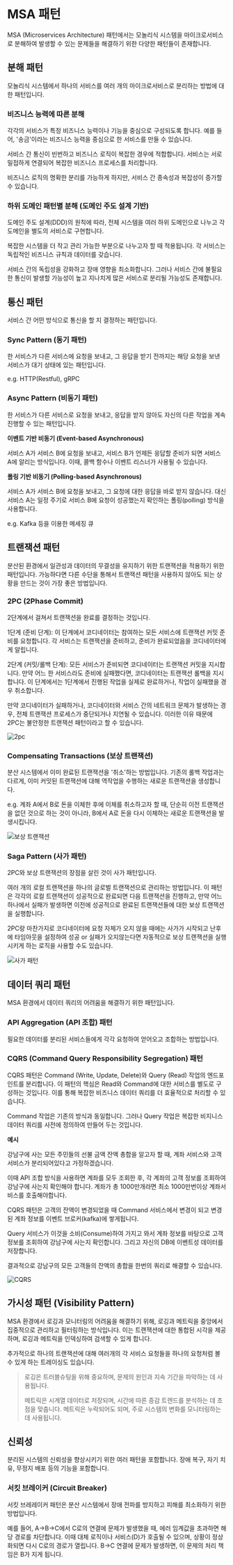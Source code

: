 # MSA 패턴

MSA (Microservices Architecture) 패턴에서는 모놀리식 시스템을 마이크로서비스로 분해하여 발생할 수 있는 문제들을 해결하기 위한 다양한 패턴들이 존재합니다. 

## 분해 패턴

모놀리식 시스템에서 하나의 서비스를 여러 개의 마이크로서비스로 분리하는 방법에 대한 패턴입니다.

### 비즈니스 능력에 따른 분해

각각의 서비스가 특정 비즈니스 능력이나 기능을 중심으로 구성되도록 합니다. 예를 들어, '송금'이라는 비즈니스 능력을 중심으로 한 서비스를 만들 수 있습니다.

서비스 간 통신이 빈번하고 비즈니스 로직이 복잡한 경우에 적합합니다. 서비스는 서로 밀접하게 연결되어 복잡한 비즈니스 프로세스를 처리합니다.

비즈니스 로직의 명확한 분리를 가능하게 하지만, 서비스 간 종속성과 복잡성이 증가할 수 있습니다.

### 하위 도메인 패턴별 분해 (도메인 주도 설계 기반)

도메인 주도 설계(DDD)의 원칙에 따라, 전체 시스템을 여러 하위 도메인으로 나누고 각 도메인을 별도의 서비스로 구현합니다.

복잡한 시스템을 더 작고 관리 가능한 부분으로 나누고자 할 때 적용됩니다. 각 서비스는 독립적인 비즈니스 규칙과 데이터를 갖습니다.

서비스 간의 독립성을 강화하고 장애 영향을 최소화합니다. 그러나 서비스 간에 불필요한 통신이 발생할 가능성이 높고 지나치게 많은 서비스로 분리될 가능성도 존재합니다.

## 통신 패턴

서비스 간 어떤 방식으로 통신을 할 지 결정하는 패턴입니다.

### Sync Pattern (동기 패턴)

한 서비스가 다른 서비스에 요청을 보내고, 그 응답을 받기 전까지는 해당 요청을 보낸 서비스가 대기 상태에 있는 패턴입니다.

e.g. HTTP(Restful), gRPC

### Async Pattern (비동기 패턴)

한 서비스가 다른 서비스로 요청을 보내고, 응답을 받지 않아도 자신의 다른 작업을 계속 진행할 수 있는 패턴입니다.

**이벤트 기반 비동기 (Event-based Asynchronous)** 

서비스 A가 서비스 B에 요청을 보내고, 서비스 B가 언제든 응답할 준비가 되면 서비스 A에 알리는 방식입니다. 이때, 콜백 함수나 이벤트 리스너가 사용될 수 있습니다.

**폴링 기반 비동기 (Polling-based Asynchronous)**

서비스 A가 서비스 B에 요청을 보내고, 그 요청에 대한 응답을 바로 받지 않습니다. 대신 서비스 A는 일정 주기로 서비스 B에 요청이 성공했는지 확인하는 폴링(polling) 방식을 사용합니다.

e.g. Kafka 등을 이용한 메세징 큐

## 트랜잭션 패턴

분산된 환경에서 일관성과 데이터의 무결성을 유지하기 위한 트랜잭션을 적용하기 위한 패턴입니다. 가능하다면 다른 수단을 통해서 트랜잭션 패턴을 사용하지 않아도 되는 상황을 만드는 것이 가장 좋은 방법입니다.

### 2PC (2Phase Commit)

2단계에서 걸쳐서 트랜잭션을 완료를 결정하는 것입니다. 

1단계 (준비 단계): 이 단계에서 코디네이터는 참여하는 모든 서비스에 트랜잭션 커밋 준비를 요청합니다. 각 서비스는 트랜잭션을 준비하고, 준비가 완료되었음을 코디네이터에게 알립니다.

2단계 (커밋/롤백 단계): 모든 서비스가 준비되면 코디네이터는 트랜잭션 커밋을 지시합니다. 만약 어느 한 서비스라도 준비에 실패했다면, 코디네이터는 트랜잭션 롤백을 지시합니다. 이 단계에서는 1단계에서 진행된 작업을 실제로 완료하거나, 작업이 실패했을 경우 취소합니다.

만약 코디네이터가 실패하거나, 코디네이터와 서비스 간의 네트워크 문제가 발생하는 경우, 전체 트랜잭션 프로세스가 중단되거나 지연될 수 있습니다. 이러한 이유 때문에 2PC는 불안정한 트랜잭션 패턴이라고 할 수 있습니다.

![2pc](../../image/two_phase_commit2.png)

### Compensating Transactions (보상 트랜잭션)

분산 시스템에서 이미 완료된 트랜잭션을 '취소'하는 방법입니다. 기존의 롤백 작업과는 다르게, 이미 커밋된 트랜잭션에 대해 역작업을 수행하는 새로운 트랜잭션을 생성합니다.

e.g. 계좌 A에서 B로 돈을 이체한 후에 이체를 취소하고자 할 때, 단순히 이전 트랜잭션을 없던 것으로 하는 것이 아니라, B에서 A로 돈을 다시 이체하는 새로운 트랜잭션을 발생시킵니다.

![보상 트랜잭션](../../image/compensating_transactions.png)

### Saga Pattern (사가 패턴)

2PC와 보상 트랜잭션의 장점을 살린 것이 사가 패턴입니다.

여러 개의 로컬 트랜잭션을 하나의 글로벌 트랜잭션으로 관리하는 방법입니다. 이 패턴은 각각의 로컬 트랜잭션이 성공적으로 완료되면 다음 트랜잭션을 진행하고, 만약 어느 하나에서 실패가 발생하면 이전에 성공적으로 완료된 트랜잭션들에 대한 보상 트랜잭션을 실행합니다. 

2PC랑 마찬가지로 코디네이터에 요청 자체가 오지 않을 때에는 사가가 시작되고 난후에 타임아웃을 설정하여 성공 or 실패가 오지않는다면 자동적으로 보상 트랜잭션을 실행시키게 하는 로직을 사용할 수도 있습니다.

![사가 패턴](../../image/saga_pattern.png)

## 데이터 쿼리 패턴

MSA 환경에서 데이터 쿼리의 어려움을 해결하기 위한 패턴입니다.

### API Aggregation (API 조합) 패턴

필요한 데이터를 분리된 서비스들에게 각각 요청하여 얻어오고 조합하는 방법입니다.

### CQRS (Command Query Responsibility Segregation) 패턴

CQRS 패턴은 Command (Write, Update, Delete)와 Query (Read) 작업의 엔드포인트를 분리합니다. 이 패턴의 핵심은 Read와 Command에 대한 서비스를 별도로 구성하는 것입니다. 이를 통해 복잡한 비즈니스 데이터 쿼리를 더 효율적으로 처리할 수 있습니다.

Command 작업은 기존의 방식과 동일합니다. 그러나 Query 작업은 복잡한 비지니스 데이터 쿼리를 사전에 정의하여 만들어 두는 것입니다.

**예시**

강남구에 사는 모든 주민들의 선불 금액 잔액 총합을 알고자 할 때, 계좌 서비스와 고객 서비스가 분리되어있다고 가정하겠습니다. 

이때 API 조합 방식을 사용하면 계좌를 모두 조회한 후, 각 계좌의 고객 정보를 조회하여 강남구에 사는지 확인해야 합니다. 계좌가 총 1000만개라면 최소 1000만번이상 계좌서비스를 호출해야합니다.

CQRS 패턴은 고객의 잔액이 변경되었을 때 Command 서비스에서 변경이 되고 변경된 계좌 정보를 이벤트 브로커(kafka)에 쌓게됩니다. 

Query 서비스가 이것을 소비(Consume)하여 가지고 와서 계좌 정보를 바탕으로 고객 정보를 조회하여 강남구에 사는지 확인합니다. 그리고 자신의 DB에 이벤트성 데이터를 저장합니다.

결과적으로 강남구의 모든 고객들의 잔액의 총합을 한번의 쿼리로 해결할 수 있습니다.

![CQRS](../../image/cqrs.png)

## 가시성 패턴 (Visibility Pattern)

MSA 환경에서 로깅과 모니터링의 어려움을 해결하기 위해, 로깅과 메트릭을 중앙에서 집중적으로 관리하고 필터링하는 방식입니다. 이는 트랜잭션에 대한 통합된 시각을 제공하며, 로깅과 메트릭을 인덱싱하여 검색할 수 있게 합니다.

추가적으로 하나의 트랜잭션에 대해 여러개의 각 서비스 요청들을 하나의 요청처럼 볼 수 있게 하는 트레이싱도 있습니다.

>로깅은 트러블슈팅을 위해 중요하며, 문제의 원인과 지속 기간을 파악하는 데 사용됩니다.  
> 
> 메트릭은 시계열 데이터로 저장되며, 시간에 따른 증감 트렌드를 분석하는 데 초점을 맞춥니다. 메트릭은 누락되어도 되며, 주로 시스템의 변화를 모니터링하는 데 사용됩니다.

## 신뢰성

분리된 시스템의 신뢰성을 향상시키기 위한 여러 패턴을 포함합니다. 장애 복구, 자기 치유, 무정지 배포 등의 기능을 포함합니다.

### 서킷 브레이커 (Circuit Breaker)

서킷 브레레이커 패턴은 분산 시스템에서 장애 전파를 방지하고 피해를 최소화하기 위한 방법입니다. 

예를 들어, A->B->C에서 C로의 연결에 문제가 발생했을 때, 에러 임계값을 초과하면 해당 경로를 차단합니다. 이때 대체 로직이나 서비스(D)가 호출될 수 있으며, 상황이 정상화되면 다시 C로의 경로가 열립니다. B->C 연결에 문제가 발생하면, 이 문제의 처리 책임은 B가 지게 됩니다.